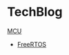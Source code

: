 # TechBlog

[MCU]()

  <!-- * # FreeRTOS -->
  * [FreeRTOS](FreeRTOS.md)
  <!-- * [SubMenu Item 2](subitem2.md) -->
  <!-- 
  - - - -
  * # SubMenu Heading 2
  * [SubMenu Item 3](subitem3.md)
  - - - -
  * # SubMenu Heading 3
  * [SubMenu Item 3](subitem3.md)
  -->

<!-- [Menu Item 2](item2.md)
- - - -
[Menu Item 3](item3.md) -->
